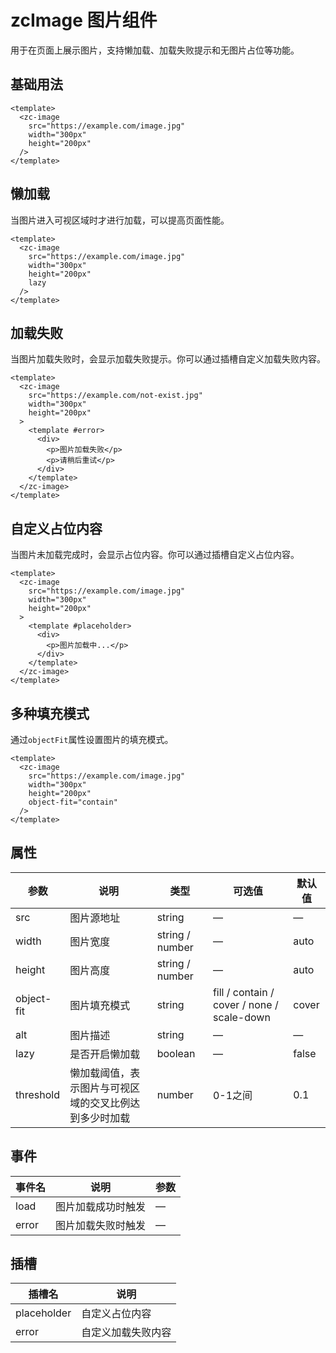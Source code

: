 # zcImage 图片组件

用于在页面上展示图片，支持懒加载、加载失败提示和无图片占位等功能。

## 基础用法

```vue
<template>
  <zc-image
    src="https://example.com/image.jpg"
    width="300px"
    height="200px"
  />
</template>
```

## 懒加载

当图片进入可视区域时才进行加载，可以提高页面性能。

```vue
<template>
  <zc-image
    src="https://example.com/image.jpg"
    width="300px"
    height="200px"
    lazy
  />
</template>
```

## 加载失败

当图片加载失败时，会显示加载失败提示。你可以通过插槽自定义加载失败内容。

```vue
<template>
  <zc-image
    src="https://example.com/not-exist.jpg"
    width="300px"
    height="200px"
  >
    <template #error>
      <div>
        <p>图片加载失败</p>
        <p>请稍后重试</p>
      </div>
    </template>
  </zc-image>
</template>
```

## 自定义占位内容

当图片未加载完成时，会显示占位内容。你可以通过插槽自定义占位内容。

```vue
<template>
  <zc-image
    src="https://example.com/image.jpg"
    width="300px"
    height="200px"
  >
    <template #placeholder>
      <div>
        <p>图片加载中...</p>
      </div>
    </template>
  </zc-image>
</template>
```

## 多种填充模式

通过`objectFit`属性设置图片的填充模式。

```vue
<template>
  <zc-image
    src="https://example.com/image.jpg"
    width="300px"
    height="200px"
    object-fit="contain"
  />
</template>
```

## 属性

| 参数 | 说明 | 类型 | 可选值 | 默认值 |
| --- | --- | --- | --- | --- |
| src | 图片源地址 | string | — | — |
| width | 图片宽度 | string / number | — | auto |
| height | 图片高度 | string / number | — | auto |
| object-fit | 图片填充模式 | string | fill / contain / cover / none / scale-down | cover |
| alt | 图片描述 | string | — | — |
| lazy | 是否开启懒加载 | boolean | — | false |
| threshold | 懒加载阈值，表示图片与可视区域的交叉比例达到多少时加载 | number | 0-1之间 | 0.1 |

## 事件

| 事件名 | 说明 | 参数 |
| --- | --- | --- |
| load | 图片加载成功时触发 | — |
| error | 图片加载失败时触发 | — |

## 插槽

| 插槽名 | 说明 |
| --- | --- |
| placeholder | 自定义占位内容 |
| error | 自定义加载失败内容 |
